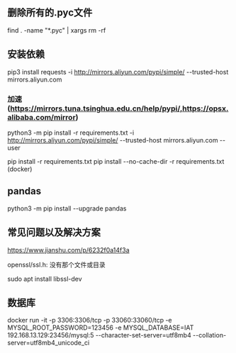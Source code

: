 ## 删除所有的.pyc文件
find . -name "*.pyc" | xargs rm -rf
## 安装依赖

pip3 install requests -i http://mirrors.aliyun.com/pypi/simple/ --trusted-host mirrors.aliyun.com
### 加速 (https://mirrors.tuna.tsinghua.edu.cn/help/pypi/,https://opsx.alibaba.com/mirror)
python3 -m pip install -r requirements.txt  -i http://mirrors.aliyun.com/pypi/simple/ --trusted-host mirrors.aliyun.com --user

pip install -r requirements.txt
pip install --no-cache-dir -r requirements.txt (docker)
## pandas
python3 -m pip install --upgrade pandas

## 常见问题以及解决方案
https://www.jianshu.com/p/6232f0a14f3a

openssl/ssl.h: 没有那个文件或目录

sudo apt install libssl-dev


## 数据库
docker run -it -p 3306:3306/tcp -p 33060:33060/tcp -e MYSQL_ROOT_PASSWORD=123456 -e MYSQL_DATABASE=IAT 192.168.13.129:23456/mysql:5 --character-set-server=utf8mb4 --collation-server=utf8mb4_unicode_ci